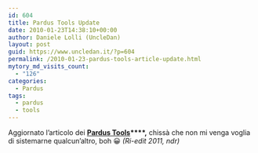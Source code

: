```yaml
---
id: 604
title: Pardus Tools Update
date: 2010-01-23T14:38:10+00:00
author: Daniele Lolli (UncleDan)
layout: post
guid: https://www.uncledan.it/?p=604
permalink: /2010-01-23-pardus-tools-article-update.html
mytory_md_visits_count:
  - "126"
categories:
  - Pardus
tags:
  - pardus
  - tools
---
```

Aggiornato l&#8217;articolo dei **[Pardus Tools](https://www.uncledan.it/2009/04/pardus-tools/ "Pardus Tools")****,** chissà che non mi venga voglia di sistemarne qualcun&#8217;altro, boh 😀 _(Ri-edit 2011, ndr)_